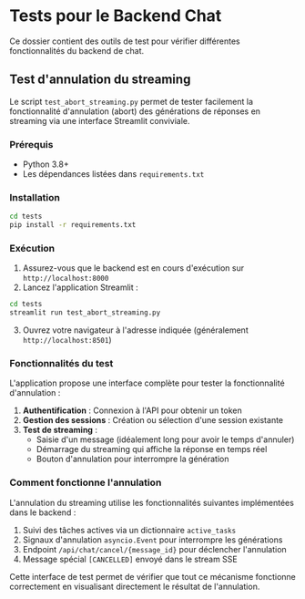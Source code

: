 # Tests pour le Backend Chat

Ce dossier contient des outils de test pour vérifier différentes fonctionnalités du backend de chat.

## Test d'annulation du streaming

Le script `test_abort_streaming.py` permet de tester facilement la fonctionnalité d'annulation (abort) 
des générations de réponses en streaming via une interface Streamlit conviviale.

### Prérequis

- Python 3.8+
- Les dépendances listées dans `requirements.txt`

### Installation

```bash
cd tests
pip install -r requirements.txt
```

### Exécution

1. Assurez-vous que le backend est en cours d'exécution sur `http://localhost:8000`
2. Lancez l'application Streamlit :

```bash
cd tests
streamlit run test_abort_streaming.py
```

3. Ouvrez votre navigateur à l'adresse indiquée (généralement `http://localhost:8501`)

### Fonctionnalités du test

L'application propose une interface complète pour tester la fonctionnalité d'annulation :

1. **Authentification** : Connexion à l'API pour obtenir un token
2. **Gestion des sessions** : Création ou sélection d'une session existante 
3. **Test de streaming** : 
   - Saisie d'un message (idéalement long pour avoir le temps d'annuler)
   - Démarrage du streaming qui affiche la réponse en temps réel
   - Bouton d'annulation pour interrompre la génération

### Comment fonctionne l'annulation

L'annulation du streaming utilise les fonctionnalités suivantes implémentées dans le backend :

1. Suivi des tâches actives via un dictionnaire `active_tasks`
2. Signaux d'annulation `asyncio.Event` pour interrompre les générations
3. Endpoint `/api/chat/cancel/{message_id}` pour déclencher l'annulation
4. Message spécial `[CANCELLED]` envoyé dans le stream SSE

Cette interface de test permet de vérifier que tout ce mécanisme fonctionne correctement
en visualisant directement le résultat de l'annulation. 
